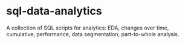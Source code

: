 # sql-data-analytics
A collection of SQL scripts for analytics: EDA, changes over time, cumulative, performance, data segmentation, part-to-whole analysis. 
